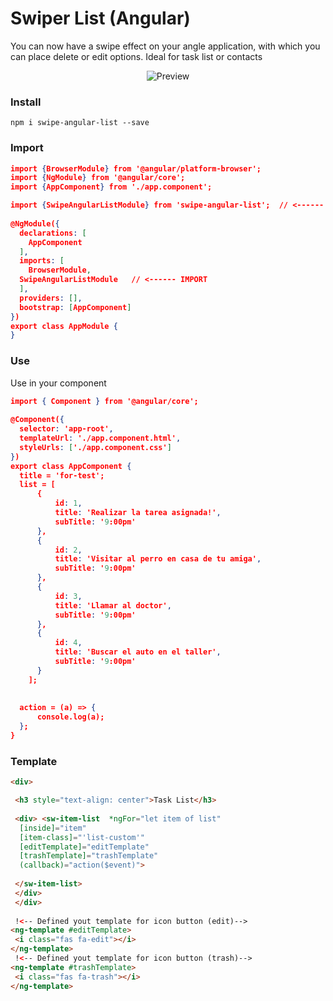 # Swiper List (Angular)

You can now have a swipe effect on your angle application, with which you can place delete or edit options. Ideal for task list or contacts

<p align="center">
    <img src="https://i.imgur.com/qMXkbXm.gif" alt="Preview" />
</p>


### Install
`npm i swipe-angular-list --save`

### Import
```json
import {BrowserModule} from '@angular/platform-browser';  
import {NgModule} from '@angular/core';  
import {AppComponent} from './app.component';  

import {SwipeAngularListModule} from 'swipe-angular-list';  // <------ IMPORT
  
@NgModule({  
  declarations: [  
    AppComponent  
  ],  
  imports: [  
    BrowserModule,  
  SwipeAngularListModule   // <------ IMPORT
  ],  
  providers: [],  
  bootstrap: [AppComponent]  
})  
export class AppModule {  
}
```

### Use
Use in your component
```json
import { Component } from '@angular/core';  
  
@Component({  
  selector: 'app-root',  
  templateUrl: './app.component.html',  
  styleUrls: ['./app.component.css']  
})  
export class AppComponent {  
  title = 'for-test';  
  list = [  
      {  
		  id: 1,  
		  title: 'Realizar la tarea asignada!',  
		  subTitle: '9:00pm'  
	  },  
	  {  
		  id: 2,  
		  title: 'Visitar al perro en casa de tu amiga',  
		  subTitle: '9:00pm'  
	  },  
	  {  
		  id: 3,  
		  title: 'Llamar al doctor',  
		  subTitle: '9:00pm'  
	  },  
	  {  
		  id: 4,  
		  title: 'Buscar el auto en el taller',  
		  subTitle: '9:00pm'  
	  }  
    ];  
  
  
  action = (a) => {  
      console.log(a);  
  };  
}
```

### Template
```html
<div>  

 <h3 style="text-align: center">Task List</h3>  
 
 <div> <sw-item-list  *ngFor="let item of list"  
  [inside]="item"  
  [item-class]="'list-custom'"  
  [editTemplate]="editTemplate"  
  [trashTemplate]="trashTemplate"  
  (callback)="action($event)">  
  
 </sw-item-list>  
 </div>
 </div>  
 
 !<-- Defined yout template for icon button (edit)-->
<ng-template #editTemplate>  
 <i class="fas fa-edit"></i>  
</ng-template>  
 !<-- Defined yout template for icon button (trash)-->
<ng-template #trashTemplate>  
 <i class="fas fa-trash"></i>  
</ng-template>
```
